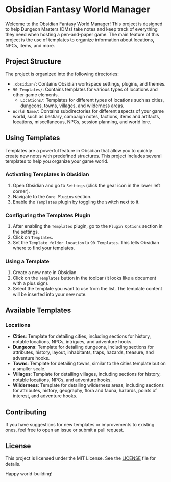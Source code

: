 # Obsidian Fantasy World Manager

Welcome to the Obsidian Fantasy World Manager! This project is designed to help Dungeon Masters (DMs) take notes and keep track of everything they need when hosting a pen-and-paper game. The main feature of this project is the use of templates to organize information about locations, NPCs, items, and more.

## Project Structure

The project is organized into the following directories:

- `.obsidian/`: Contains Obsidian workspace settings, plugins, and themes.
- `90 Templates/`: Contains templates for various types of locations and other game elements.
  - `Locations/`: Templates for different types of locations such as cities, dungeons, towns, villages, and wilderness areas.
- `World Name/`: Contains subdirectories for different aspects of your game world, such as bestiary, campaign notes, factions, items and artifacts, locations, miscellaneous, NPCs, session planning, and world lore.

## Using Templates

Templates are a powerful feature in Obsidian that allow you to quickly create new notes with predefined structures. This project includes several templates to help you organize your game world.

### Activating Templates in Obsidian

1. Open Obsidian and go to `Settings` (click the gear icon in the lower left corner).
2. Navigate to the `Core Plugins` section.
3. Enable the `Templates` plugin by toggling the switch next to it.

### Configuring the Templates Plugin

1. After enabling the `Templates` plugin, go to the `Plugin Options` section in the settings.
2. Click on `Templates`.
3. Set the `Template folder location` to `90 Templates`. This tells Obsidian where to find your templates.

### Using a Template

1. Create a new note in Obsidian.
2. Click on the `Templates` button in the toolbar (it looks like a document with a plus sign).
3. Select the template you want to use from the list. The template content will be inserted into your new note.

## Available Templates

### Locations

- **Cities**: Template for detailing cities, including sections for history, notable locations, NPCs, intrigues, and adventure hooks.
- **Dungeons**: Template for detailing dungeons, including sections for attributes, history, layout, inhabitants, traps, hazards, treasure, and adventure hooks.
- **Towns**: Template for detailing towns, similar to the cities template but on a smaller scale.
- **Villages**: Template for detailing villages, including sections for history, notable locations, NPCs, and adventure hooks.
- **Wilderness**: Template for detailing wilderness areas, including sections for attributes, history, geography, flora and fauna, hazards, points of interest, and adventure hooks.

## Contributing

If you have suggestions for new templates or improvements to existing ones, feel free to open an issue or submit a pull request.

## License

This project is licensed under the MIT License. See the [LICENSE](LICENSE) file for details.

Happy world-building!